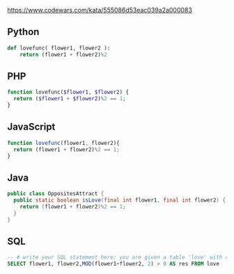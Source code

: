 https://www.codewars.com/kata/555086d53eac039a2a000083

## Python
```python
def lovefunc( flower1, flower2 ):
    return (flower1 + flower2)%2
```

## PHP
```php
function lovefunc($flower1, $flower2) {
  return ($flower1 + $flower2)%2 == 1;
}
```

## JavaScript
```js
function lovefunc(flower1, flower2){
  return (flower1 + flower2)%2 == 1;
}
```

## Java
```java
public class OppositesAttract {
  public static boolean isLove(final int flower1, final int flower2) {
    return (flower1 + flower2)%2 == 1;
  }
}
```

## SQL
```sql
-- # write your SQL statement here: you are given a table 'love' with columns 'flower1' and 'flower2', return a table with columns ('flower1' and 'flower2') and your result in a column named 'res'.
SELECT flower1, flower2,MOD(flower1+flower2, 2) > 0 AS res FROM love
```
